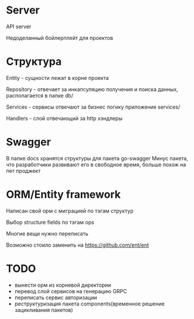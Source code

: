 # Server

API server

Недоделанный бойлерплейт для проектов

# Структура
Entity - сущности лежат в корне проекта

Repository - отвечает за инкапсуляцию получения и поиска данных, располагается в папке db/

Services - сервисы отвечают за бизнес логику приложения services/

Handlers - слой отвечающий за http хэндлеры

# Swagger
В папке docs хранятся структуры для пакета go-swagger
Минус пакета, что разработчики развивают его в свободное время, больше похож на пет проджект

# ORM/Entity framework
Написан свой орм с миграцией по тэгам структур

Выбор structure fields по тэгам ops

Многие вещи нужно переписать

Возможно стоило заменить на https://github.com/ent/ent

# TODO
- вынести орм из корневой директории
- перевод слой сервисов на генерацию GRPC
- переписать сервис авторизации
- реструктуризация пакета components(временное решение зацикливания пакетов)
